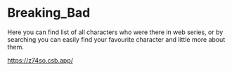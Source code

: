 # Breaking_Bad
Here you can find list of all characters who were there in web series, or by searching you can easily find your favourite character and little more about them.



https://z74so.csb.app/
